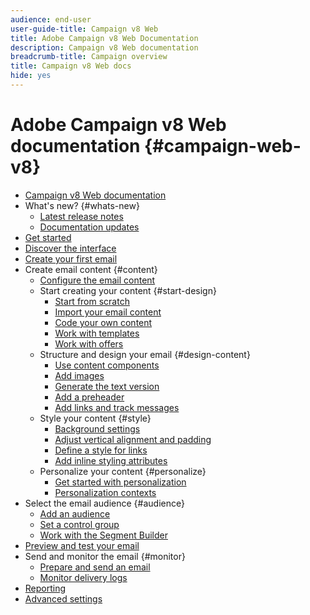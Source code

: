 ```yaml
---
audience: end-user
user-guide-title: Campaign v8 Web
title: Adobe Campaign v8 Web Documentation
description: Campaign v8 Web documentation
breadcrumb-title: Campaign overview
title: Campaign v8 Web docs
hide: yes
---
```


# Adobe Campaign v8 Web documentation {#campaign-web-v8}

+ [Campaign v8 Web documentation](campaign-web-home.md)
+ What's new? {#whats-new}
  + [Latest release notes](using/rn/release-notes.md)
  + [Documentation updates](using/rn/documentation-updates.md)
+ [Get started](get-started/get-started.md)
+ [Discover the interface](get-started/user-interface.md)
+ [Create your first email](email/create-email.md)
+ Create email content {#content}
  + [Configure the email content](content/edit-content.md)
  + Start creating your content {#start-design}
    + [Start from scratch ](content/create-email-content.md)
    + [Import your email content](content/existing-content.md)
    + [Code your own content](content/code-content.md)
    + [Work with templates](content/email-templates.md)
    + [Work with offers](content/offers.md)
  + Structure and design your email {#design-content}
    + [Use content components](content/content-components.md)
    + [Add images](content/add-assets.md)
    + [Generate the text version](content/text-version-email.md)
    + [Add a preheader](content/preheader.md)
    + [Add links and track messages](content/message-tracking.md)    
  + Style your content {#style}
    + [Background settings](content/backgrounds.md)
    + [Adjust vertical alignment and padding](content/adjusting-vertical-alignment-and-padding.md)
    + [Define a style for links](content/styling-links.md)
    + [Add inline styling attributes](content/adding-inline-styling-attributes.md)
  + Personalize your content {#personalize}
    + [Get started with personalization](personalization/personalize.md)
    + [Personalization contexts](personalization/personalization-contexts.md)
+ Select the email audience {#audience}
  + [Add an audience](audience/add-audience.md)
  + [Set a control group](audience/control-group.md)
  + [Work with the Segment Builder](audience/segment-builder.md)
+ [Preview and test your email](preview-test/preview-test.md) 
+ Send and monitor the email {#monitor}
  + [Prepare and send an email](monitor/prepare-send.md)
  + [Monitor delivery logs](monitor/delivery-logs.md)
+ [Reporting](reporting/reports.md)
+ [Advanced settings](advanced-settings/delivery-settings.md)